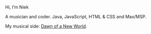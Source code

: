Hi, I’m Niek

A musician and coder.
Java, JavaScript, HTML & CSS and Max/MSP.

My musical side: [Dawn of a New World](https://linktr.ee/dawnofanewworld).


